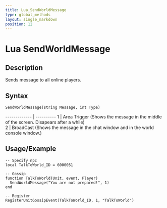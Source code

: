 ```yaml
---
title: Lua_SendWorldMessage
type: global_methods
layout: single_markdown
position: 12
---
```


# Lua SendWorldMessage

## Description

Sends message to all online players.

## Syntax

```
SendWorldMessage(string Message, int Type)
```

------------- | ----------
1             | Area Trigger   (Shows the message in the middle of the screen. Disapears after a while)  
2             | BroadCast      (Shows the message in the chat window and in the world console window.)

## Usage/Example

```
-- Specify npc
local TalkToWorld_ID = 6000051
 
-- Gossip
function TalkToWorld(Unit, event, Player)
  SendWorldMessage("You are not prepared!", 1)
end
 
-- Register
RegisterUnitGossipEvent(TalkToWorld_ID, 1, "TalkToWorld")
```
